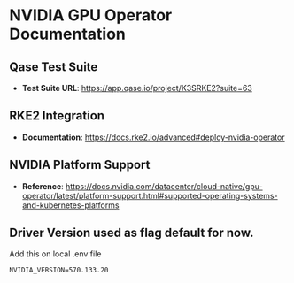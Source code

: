 # NVIDIA GPU Operator Documentation

## Qase Test Suite

- **Test Suite URL**: https://app.qase.io/project/K3SRKE2?suite=63

## RKE2 Integration

- **Documentation**: https://docs.rke2.io/advanced#deploy-nvidia-operator

## NVIDIA Platform Support

- **Reference**: https://docs.nvidia.com/datacenter/cloud-native/gpu-operator/latest/platform-support.html#supported-operating-systems-and-kubernetes-platforms

## Driver Version used as flag default for now.
Add this on local .env file
```
NVIDIA_VERSION=570.133.20
```